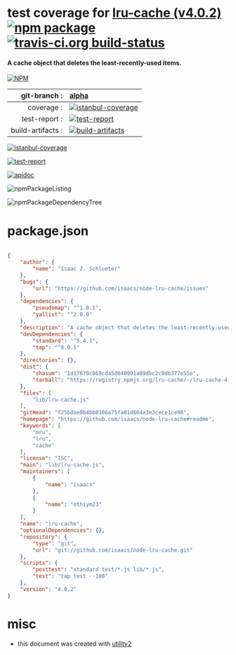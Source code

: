 # test coverage for  [lru-cache (v4.0.2)](https://github.com/isaacs/node-lru-cache#readme)  [![npm package](https://img.shields.io/npm/v/npmtest-lru-cache.svg?style=flat-square)](https://www.npmjs.org/package/npmtest-lru-cache) [![travis-ci.org build-status](https://api.travis-ci.org/npmtest/node-npmtest-lru-cache.svg)](https://travis-ci.org/npmtest/node-npmtest-lru-cache)
#### A cache object that deletes the least-recently-used items.

[![NPM](https://nodei.co/npm/lru-cache.png?downloads=true&downloadRank=true&stars=true)](https://www.npmjs.com/package/lru-cache)

| git-branch : | [alpha](https://github.com/npmtest/node-npmtest-lru-cache/tree/alpha)|
|--:|:--|
| coverage : | [![istanbul-coverage](https://npmtest.github.io/node-npmtest-lru-cache/build/coverage.badge.svg)](https://npmtest.github.io/node-npmtest-lru-cache/build/coverage.html/index.html)|
| test-report : | [![test-report](https://npmtest.github.io/node-npmtest-lru-cache/build/test-report.badge.svg)](https://npmtest.github.io/node-npmtest-lru-cache/build/test-report.html)|
| build-artifacts : | [![build-artifacts](https://npmtest.github.io/node-npmtest-lru-cache/glyphicons_144_folder_open.png)](https://github.com/npmtest/node-npmtest-lru-cache/tree/gh-pages/build)|

[![istanbul-coverage](https://npmtest.github.io/node-npmtest-lru-cache/build/screenCapture.buildCi.browser.%252Ftmp%252Fbuild%252Fcoverage.lib.html.png)](https://npmtest.github.io/node-npmtest-lru-cache/build/coverage.html/index.html)

[![test-report](https://npmtest.github.io/node-npmtest-lru-cache/build/screenCapture.buildCi.browser.%252Ftmp%252Fbuild%252Ftest-report.html.png)](https://npmtest.github.io/node-npmtest-lru-cache/build/test-report.html)

[![apidoc](https://npmdoc.github.io/node-npmdoc-lru-cache/build/screenCapture.buildCi.browser.%252Ftmp%252Fbuild%252Fapidoc.html.png)](https://npmdoc.github.io/node-npmdoc-lru-cache/build/apidoc.html)

![npmPackageListing](https://npmtest.github.io/node-npmtest-lru-cache/build/screenCapture.npmPackageListing.svg)

![npmPackageDependencyTree](https://npmtest.github.io/node-npmtest-lru-cache/build/screenCapture.npmPackageDependencyTree.svg)



# package.json

```json

{
    "author": {
        "name": "Isaac Z. Schlueter"
    },
    "bugs": {
        "url": "https://github.com/isaacs/node-lru-cache/issues"
    },
    "dependencies": {
        "pseudomap": "^1.0.1",
        "yallist": "^2.0.0"
    },
    "description": "A cache object that deletes the least-recently-used items.",
    "devDependencies": {
        "standard": "^5.4.1",
        "tap": "^8.0.1"
    },
    "directories": {},
    "dist": {
        "shasum": "1d17679c069cda5d040991a09dbc2c0db377e55e",
        "tarball": "https://registry.npmjs.org/lru-cache/-/lru-cache-4.0.2.tgz"
    },
    "files": [
        "lib/lru-cache.js"
    ],
    "gitHead": "f25bdae0b4bb0166a75fa01d664a3e3cece1ce98",
    "homepage": "https://github.com/isaacs/node-lru-cache#readme",
    "keywords": [
        "mru",
        "lru",
        "cache"
    ],
    "license": "ISC",
    "main": "lib/lru-cache.js",
    "maintainers": [
        {
            "name": "isaacs"
        },
        {
            "name": "othiym23"
        }
    ],
    "name": "lru-cache",
    "optionalDependencies": {},
    "repository": {
        "type": "git",
        "url": "git://github.com/isaacs/node-lru-cache.git"
    },
    "scripts": {
        "posttest": "standard test/*.js lib/*.js",
        "test": "tap test --100"
    },
    "version": "4.0.2"
}
```



# misc
- this document was created with [utility2](https://github.com/kaizhu256/node-utility2)
